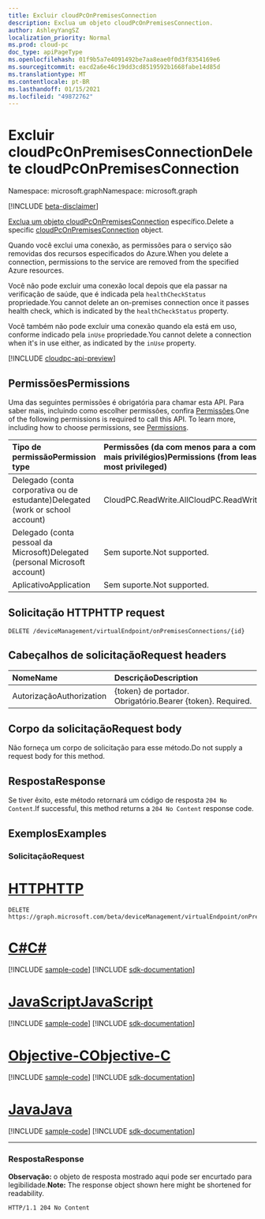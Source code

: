 ```yaml
---
title: Excluir cloudPcOnPremisesConnection
description: Exclua um objeto cloudPcOnPremisesConnection.
author: AshleyYangSZ
localization_priority: Normal
ms.prod: cloud-pc
doc_type: apiPageType
ms.openlocfilehash: 01f9b5a7e4091492be7aa8eae0f0d3f8354169e6
ms.sourcegitcommit: eacd2a6e46c19dd3cd8519592b1668fabe14d85d
ms.translationtype: MT
ms.contentlocale: pt-BR
ms.lasthandoff: 01/15/2021
ms.locfileid: "49872762"
---
```

# <a name="delete-cloudpconpremisesconnection"></a><span data-ttu-id="4db2f-103">Excluir cloudPcOnPremisesConnection</span><span class="sxs-lookup"><span data-stu-id="4db2f-103">Delete cloudPcOnPremisesConnection</span></span>

<span data-ttu-id="4db2f-104">Namespace: microsoft.graph</span><span class="sxs-lookup"><span data-stu-id="4db2f-104">Namespace: microsoft.graph</span></span>

[!INCLUDE [beta-disclaimer](../../includes/beta-disclaimer.md)]

<span data-ttu-id="4db2f-105">[Exclua um objeto cloudPcOnPremisesConnection](../resources/cloudpconpremisesconnection.md) específico.</span><span class="sxs-lookup"><span data-stu-id="4db2f-105">Delete a specific [cloudPcOnPremisesConnection](../resources/cloudpconpremisesconnection.md) object.</span></span>

<span data-ttu-id="4db2f-106">Quando você exclui uma conexão, as permissões para o serviço são removidas dos recursos especificados do Azure.</span><span class="sxs-lookup"><span data-stu-id="4db2f-106">When you delete a connection, permissions to the service are removed from the specified Azure resources.</span></span>

<span data-ttu-id="4db2f-107">Você não pode excluir uma conexão local depois que ela passar na verificação de saúde, que é indicada pela `healthCheckStatus` propriedade.</span><span class="sxs-lookup"><span data-stu-id="4db2f-107">You cannot delete an on-premises connection once it passes health check, which is indicated by the `healthCheckStatus` property.</span></span>

<span data-ttu-id="4db2f-108">Você também não pode excluir uma conexão quando ela está em uso, conforme indicado pela `inUse` propriedade.</span><span class="sxs-lookup"><span data-stu-id="4db2f-108">You cannot delete a connection when it's in use either, as indicated by the `inUse` property.</span></span>

[!INCLUDE [cloudpc-api-preview](../../includes/cloudpc-api-preview.md)]
## <a name="permissions"></a><span data-ttu-id="4db2f-109">Permissões</span><span class="sxs-lookup"><span data-stu-id="4db2f-109">Permissions</span></span>

<span data-ttu-id="4db2f-p101">Uma das seguintes permissões é obrigatória para chamar esta API. Para saber mais, incluindo como escolher permissões, confira [Permissões](/graph/permissions-reference).</span><span class="sxs-lookup"><span data-stu-id="4db2f-p101">One of the following permissions is required to call this API. To learn more, including how to choose permissions, see [Permissions](/graph/permissions-reference).</span></span>

|<span data-ttu-id="4db2f-112">Tipo de permissão</span><span class="sxs-lookup"><span data-stu-id="4db2f-112">Permission type</span></span>|<span data-ttu-id="4db2f-113">Permissões (da com menos para a com mais privilégios)</span><span class="sxs-lookup"><span data-stu-id="4db2f-113">Permissions (from least to most privileged)</span></span>|
|:---|:---|
|<span data-ttu-id="4db2f-114">Delegado (conta corporativa ou de estudante)</span><span class="sxs-lookup"><span data-stu-id="4db2f-114">Delegated (work or school account)</span></span>|<span data-ttu-id="4db2f-115">CloudPC.ReadWrite.All</span><span class="sxs-lookup"><span data-stu-id="4db2f-115">CloudPC.ReadWrite.All</span></span>|
|<span data-ttu-id="4db2f-116">Delegado (conta pessoal da Microsoft)</span><span class="sxs-lookup"><span data-stu-id="4db2f-116">Delegated (personal Microsoft account)</span></span>|<span data-ttu-id="4db2f-117">Sem suporte.</span><span class="sxs-lookup"><span data-stu-id="4db2f-117">Not supported.</span></span>|
|<span data-ttu-id="4db2f-118">Aplicativo</span><span class="sxs-lookup"><span data-stu-id="4db2f-118">Application</span></span>|<span data-ttu-id="4db2f-119">Sem suporte.</span><span class="sxs-lookup"><span data-stu-id="4db2f-119">Not supported.</span></span>|

## <a name="http-request"></a><span data-ttu-id="4db2f-120">Solicitação HTTP</span><span class="sxs-lookup"><span data-stu-id="4db2f-120">HTTP request</span></span>

<!-- {
  "blockType": "ignored"
}
-->

``` http
DELETE /deviceManagement/virtualEndpoint/onPremisesConnections/{id}
```

## <a name="request-headers"></a><span data-ttu-id="4db2f-121">Cabeçalhos de solicitação</span><span class="sxs-lookup"><span data-stu-id="4db2f-121">Request headers</span></span>

|<span data-ttu-id="4db2f-122">Nome</span><span class="sxs-lookup"><span data-stu-id="4db2f-122">Name</span></span>|<span data-ttu-id="4db2f-123">Descrição</span><span class="sxs-lookup"><span data-stu-id="4db2f-123">Description</span></span>|
|:---|:---|
|<span data-ttu-id="4db2f-124">Autorização</span><span class="sxs-lookup"><span data-stu-id="4db2f-124">Authorization</span></span>|<span data-ttu-id="4db2f-p102">{token} de portador. Obrigatório.</span><span class="sxs-lookup"><span data-stu-id="4db2f-p102">Bearer {token}. Required.</span></span>|

## <a name="request-body"></a><span data-ttu-id="4db2f-127">Corpo da solicitação</span><span class="sxs-lookup"><span data-stu-id="4db2f-127">Request body</span></span>

<span data-ttu-id="4db2f-128">Não forneça um corpo de solicitação para esse método.</span><span class="sxs-lookup"><span data-stu-id="4db2f-128">Do not supply a request body for this method.</span></span>

## <a name="response"></a><span data-ttu-id="4db2f-129">Resposta</span><span class="sxs-lookup"><span data-stu-id="4db2f-129">Response</span></span>

<span data-ttu-id="4db2f-130">Se tiver êxito, este método retornará um código de resposta `204 No Content`.</span><span class="sxs-lookup"><span data-stu-id="4db2f-130">If successful, this method returns a `204 No Content` response code.</span></span>

## <a name="examples"></a><span data-ttu-id="4db2f-131">Exemplos</span><span class="sxs-lookup"><span data-stu-id="4db2f-131">Examples</span></span>

### <a name="request"></a><span data-ttu-id="4db2f-132">Solicitação</span><span class="sxs-lookup"><span data-stu-id="4db2f-132">Request</span></span>


# <a name="http"></a>[<span data-ttu-id="4db2f-133">HTTP</span><span class="sxs-lookup"><span data-stu-id="4db2f-133">HTTP</span></span>](#tab/http)
<!-- {
  "blockType": "request",
  "name": "delete_onpremisesconnections_from_virtualendpoint"
}
-->

``` http
DELETE https://graph.microsoft.com/beta/deviceManagement/virtualEndpoint/onPremisesConnections/{id}
```
# <a name="c"></a>[<span data-ttu-id="4db2f-134">C#</span><span class="sxs-lookup"><span data-stu-id="4db2f-134">C#</span></span>](#tab/csharp)
[!INCLUDE [sample-code](../includes/snippets/csharp/delete-onpremisesconnections-from-virtualendpoint-csharp-snippets.md)]
[!INCLUDE [sdk-documentation](../includes/snippets/snippets-sdk-documentation-link.md)]

# <a name="javascript"></a>[<span data-ttu-id="4db2f-135">JavaScript</span><span class="sxs-lookup"><span data-stu-id="4db2f-135">JavaScript</span></span>](#tab/javascript)
[!INCLUDE [sample-code](../includes/snippets/javascript/delete-onpremisesconnections-from-virtualendpoint-javascript-snippets.md)]
[!INCLUDE [sdk-documentation](../includes/snippets/snippets-sdk-documentation-link.md)]

# <a name="objective-c"></a>[<span data-ttu-id="4db2f-136">Objective-C</span><span class="sxs-lookup"><span data-stu-id="4db2f-136">Objective-C</span></span>](#tab/objc)
[!INCLUDE [sample-code](../includes/snippets/objc/delete-onpremisesconnections-from-virtualendpoint-objc-snippets.md)]
[!INCLUDE [sdk-documentation](../includes/snippets/snippets-sdk-documentation-link.md)]

# <a name="java"></a>[<span data-ttu-id="4db2f-137">Java</span><span class="sxs-lookup"><span data-stu-id="4db2f-137">Java</span></span>](#tab/java)
[!INCLUDE [sample-code](../includes/snippets/java/delete-onpremisesconnections-from-virtualendpoint-java-snippets.md)]
[!INCLUDE [sdk-documentation](../includes/snippets/snippets-sdk-documentation-link.md)]

---


### <a name="response"></a><span data-ttu-id="4db2f-138">Resposta</span><span class="sxs-lookup"><span data-stu-id="4db2f-138">Response</span></span>

<span data-ttu-id="4db2f-139">**Observação:** o objeto de resposta mostrado aqui pode ser encurtado para legibilidade.</span><span class="sxs-lookup"><span data-stu-id="4db2f-139">**Note:** The response object shown here might be shortened for readability.</span></span>
<!-- {
  "blockType": "response",
  "truncated": true
}
-->

``` http
HTTP/1.1 204 No Content
```
